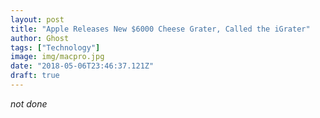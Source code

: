 ```yaml
---
layout: post
title: "Apple Releases New $6000 Cheese Grater, Called the iGrater"
author: Ghost
tags: ["Technology"]
image: img/macpro.jpg
date: "2018-05-06T23:46:37.121Z"
draft: true
---
```


*not done*
